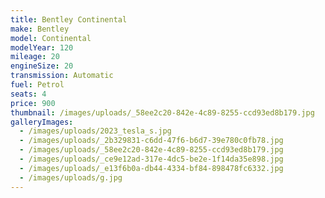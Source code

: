 ```yaml
---
title: Bentley Continental
make: Bentley
model: Continental
modelYear: 120
mileage: 20
engineSize: 20
transmission: Automatic
fuel: Petrol
seats: 4
price: 900
thumbnail: /images/uploads/_58ee2c20-842e-4c89-8255-ccd93ed8b179.jpg
galleryImages:
  - /images/uploads/2023_tesla_s.jpg
  - /images/uploads/_2b329831-c6dd-47f6-b6d7-39e780c0fb78.jpg
  - /images/uploads/_58ee2c20-842e-4c89-8255-ccd93ed8b179.jpg
  - /images/uploads/_ce9e12ad-317e-4dc5-be2e-1f14da35e898.jpg
  - /images/uploads/_e13f6b0a-db44-4334-bf84-898478fc6332.jpg
  - /images/uploads/g.jpg
---
```

